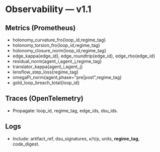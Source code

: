 # Observability — v1.1

## Metrics (Prometheus)
- holonomy_curvature_fro{loop_id,regime_tag}
- holonomy_torsion_fro{loop_id,regime_tag}
- holonomy_closure_norm{loop_id,regime_tag}
- edge_kappa{edge_id}, edge_roundtrip{edge_id}, edge_rho{edge_id}
- residual_norm{agent_i,agent_j,regime_tag}
- translator_kappa{agent_i,agent_j}
- lensflow_step_loss{regime_tag}
- omegaPi_norm{agent,phase="pre|post",regime_tag}
- gold_loop_breach_total{loop_id}

## Traces (OpenTelemetry)
- Propagate: loop_id, regime_tag, edge_ids, dsu_ids.

## Logs
- Include: artifact_ref, dsu_signatures, κ/τ/ρ, units, **regime_tag**, code_digest.
